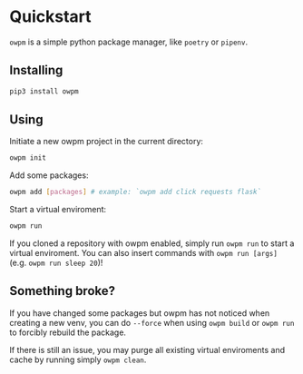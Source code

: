 # Quickstart

`owpm` is a simple python package manager, like `poetry` or `pipenv`.

## Installing

```bash
pip3 install owpm
```

## Using

Initiate a new owpm project in the current directory:

```bash
owpm init
```

Add some packages:

```bash
owpm add [packages] # example: `owpm add click requests flask`
```

Start a virtual enviroment:

```bash
owpm run
```

If you cloned a repository with owpm enabled, simply run `owpm run` to start a virtual enviroment. You can also insert commands with `owpm run [args]` (e.g. `owpm run sleep 20`)!

## Something broke?

If you have changed some packages but owpm has not noticed when creating a new venv, you can do `--force` when using `owpm build` or `owpm run` to forcibly rebuild the package.

If there is still an issue, you may purge all existing virtual enviroments and cache by running simply `owpm clean`.
